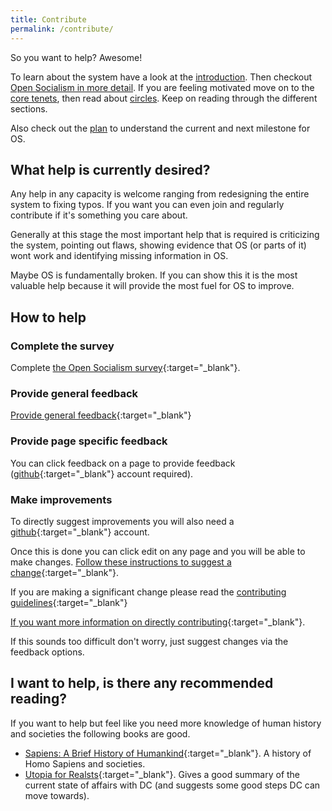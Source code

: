 ```yaml
---
title: Contribute
permalink: /contribute/
---
```


So you want to help? Awesome!

To learn about the system have a look at the [introduction](/introduction). Then checkout [Open Socialism in more detail](/open-socialism). If you are feeling motivated move on to the [core tenets](/open-socialism/core-tenets), then read about [circles](/open-socialism/hierarchy/circles). Keep on reading through the different sections.

Also check out the [plan](/plan) to understand the current and next milestone for OS.

## What help is currently desired?

Any help in any capacity is welcome ranging from redesigning the entire system to fixing typos. If you want you can even join and regularly contribute if it's something you care about.

Generally at this stage the most important help that is required is criticizing the system, pointing out flaws, showing evidence that OS (or parts of it) wont work and identifying missing information in OS.

Maybe OS is fundamentally broken. If you can show this it is the most valuable help because it will provide the most fuel for OS to improve.

## How to help

### Complete the survey

Complete [the Open Socialism survey](https://docs.google.com/forms/d/1fbNE7hpmryylvsILKRK18PYORs4Mxkf7qOLOkiFDww0/viewform){:target="_blank"}.

### Provide general feedback

[Provide general feedback](https://docs.google.com/forms/d/1FFv6d9JLqP23ZSKLjj63bPuzKtl6VaSRxqDM4VdFYdg/viewform){:target="_blank"}

### Provide page specific feedback

You can click feedback on a page to provide feedback ([github](https://github.com/join){:target="_blank"} account required).

### Make improvements

To directly suggest improvements you will also need a [github](https://github.com/join){:target="_blank"} account.

Once this is done you can click edit on any page and you will be able to make changes. [Follow these instructions to suggest a change](https://help.github.com/articles/editing-files-in-your-repository){:target="_blank"}.

If you are making a significant change please read the [contributing guidelines](https://github.com/open-socialism/open-socialism-site/blob/master/CONTRIBUTING.md){:target="_blank"}

[If you want more information on directly contributing](https://github.com/open-socialism/open-socialism-site/issues/1){:target="_blank"}.

If this sounds too difficult don't worry, just suggest changes via the feedback options.

## I want to help, is there any recommended reading?

If you want to help but feel like you need more knowledge of human history and societies the following books are good.

* [Sapiens: A Brief History of Humankind](https://www.amazon.com/Sapiens-Humankind-Yuval-Noah-Harari/dp/0062316095){:target="_blank"}. A history of Homo Sapiens and societies.
* [Utopia for Realsts](https://thecorrespondent.com/utopia-for-realists/){:target="_blank"}. Gives a good summary of the current state of affairs with DC (and suggests some good steps DC can move towards).
